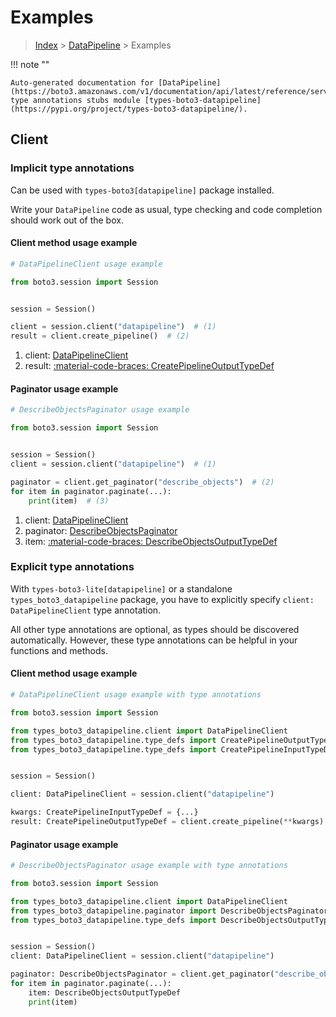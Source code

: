 # Examples

> [Index](../README.md) > [DataPipeline](./README.md) > Examples

!!! note ""

    Auto-generated documentation for [DataPipeline](https://boto3.amazonaws.com/v1/documentation/api/latest/reference/services/datapipeline.html#datapipeline)
    type annotations stubs module [types-boto3-datapipeline](https://pypi.org/project/types-boto3-datapipeline/).

## Client

### Implicit type annotations

Can be used with `types-boto3[datapipeline]` package installed.

Write your `DataPipeline` code as usual,
type checking and code completion should work out of the box.


#### Client method usage example

```python
# DataPipelineClient usage example

from boto3.session import Session


session = Session()

client = session.client("datapipeline")  # (1)
result = client.create_pipeline()  # (2)
```

1. client: [DataPipelineClient](./client.md)
2. result: [:material-code-braces: CreatePipelineOutputTypeDef](./type_defs.md#createpipelineoutputtypedef)



#### Paginator usage example

```python
# DescribeObjectsPaginator usage example

from boto3.session import Session


session = Session()
client = session.client("datapipeline")  # (1)

paginator = client.get_paginator("describe_objects")  # (2)
for item in paginator.paginate(...):
    print(item)  # (3)
```

1. client: [DataPipelineClient](./client.md)
2. paginator: [DescribeObjectsPaginator](./paginators.md#describeobjectspaginator)
3. item: [:material-code-braces: DescribeObjectsOutputTypeDef](./type_defs.md#describeobjectsoutputtypedef)




### Explicit type annotations

With `types-boto3-lite[datapipeline]`
or a standalone `types_boto3_datapipeline` package, you have to explicitly specify `client: DataPipelineClient` type annotation.

All other type annotations are optional, as types should be discovered automatically.
However, these type annotations can be helpful in your functions and methods.


#### Client method usage example

```python
# DataPipelineClient usage example with type annotations

from boto3.session import Session

from types_boto3_datapipeline.client import DataPipelineClient
from types_boto3_datapipeline.type_defs import CreatePipelineOutputTypeDef
from types_boto3_datapipeline.type_defs import CreatePipelineInputTypeDef


session = Session()

client: DataPipelineClient = session.client("datapipeline")

kwargs: CreatePipelineInputTypeDef = {...}
result: CreatePipelineOutputTypeDef = client.create_pipeline(**kwargs)
```



#### Paginator usage example

```python
# DescribeObjectsPaginator usage example with type annotations

from boto3.session import Session

from types_boto3_datapipeline.client import DataPipelineClient
from types_boto3_datapipeline.paginator import DescribeObjectsPaginator
from types_boto3_datapipeline.type_defs import DescribeObjectsOutputTypeDef


session = Session()
client: DataPipelineClient = session.client("datapipeline")

paginator: DescribeObjectsPaginator = client.get_paginator("describe_objects")
for item in paginator.paginate(...):
    item: DescribeObjectsOutputTypeDef
    print(item)
```




